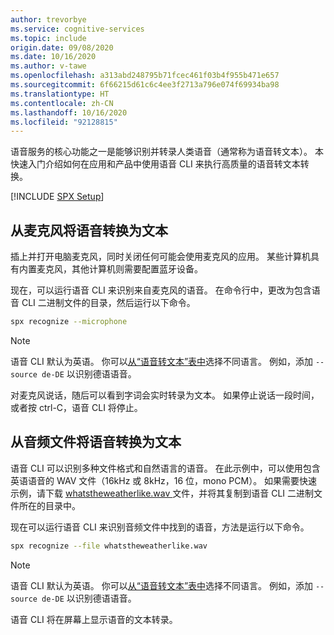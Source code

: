 ```yaml
---
author: trevorbye
ms.service: cognitive-services
ms.topic: include
origin.date: 09/08/2020
ms.date: 10/16/2020
ms.author: v-tawe
ms.openlocfilehash: a313abd248795b71fcec461f03b4f955b471e657
ms.sourcegitcommit: 6f66215d61c6c4ee3f2713a796e074f69934ba98
ms.translationtype: HT
ms.contentlocale: zh-CN
ms.lasthandoff: 10/16/2020
ms.locfileid: "92128815"
---
```

语音服务的核心功能之一是能够识别并转录人类语音（通常称为语音转文本）。 本快速入门介绍如何在应用和产品中使用语音 CLI 来执行高质量的语音转文本转换。

[!INCLUDE [SPX Setup](../../spx-setup.md)]

## <a name="speech-to-text-from-microphone"></a>从麦克风将语音转换为文本

插上并打开电脑麦克风，同时关闭任何可能会使用麦克风的应用。 某些计算机具有内置麦克风，其他计算机则需要配置蓝牙设备。

现在，可以运行语音 CLI 来识别来自麦克风的语音。 在命令行中，更改为包含语音 CLI 二进制文件的目录，然后运行以下命令。

```bash
spx recognize --microphone
```

> [!NOTE]
> 语音 CLI 默认为英语。 你可以[从“语音转文本”表中](../../../../language-support.md)选择不同语言。
> 例如，添加 `--source de-DE` 以识别德语语音。

对麦克风说话，随后可以看到字词会实时转录为文本。 如果停止说话一段时间，或者按 ctrl-C，语音 CLI 将停止。

## <a name="speech-to-text-from-audio-file"></a>从音频文件将语音转换为文本

语音 CLI 可以识别多种文件格式和自然语言的语音。 在此示例中，可以使用包含英语语音的 WAV 文件（16kHz 或 8kHz，16 位，mono PCM）。 如果需要快速示例，请下载 <a href="https://github.com/Azure-Samples/cognitive-services-speech-sdk/blob/master/samples/csharp/sharedcontent/console/whatstheweatherlike.wav" download="whatstheweatherlike" target="_blank">whatstheweatherlike.wav <span class="docon docon-download x-hidden-focus"></span></a> 文件，并将其复制到语音 CLI 二进制文件所在的目录中。

现在可以运行语音 CLI 来识别音频文件中找到的语音，方法是运行以下命令。

```bash
spx recognize --file whatstheweatherlike.wav
```

> [!NOTE]
> 语音 CLI 默认为英语。 你可以[从“语音转文本”表中](../../../../language-support.md)选择不同语言。
> 例如，添加 `--source de-DE` 以识别德语语音。

语音 CLI 将在屏幕上显示语音的文本转录。